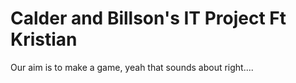Calder and Billson's IT Project Ft Kristian
=========

Our aim is to make a game, yeah that sounds about right....
